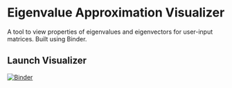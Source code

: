 # Eigenvalue Approximation Visualizer
A tool to view properties of eigenvalues and eigenvectors for user-input matrices. Built using Binder.

## Launch Visualizer

[![Binder](https://mybinder.org/badge_logo.svg)](https://mybinder.org/v2/gh/A-healy/eigenvalue-approximation-visualizer/HEAD)
